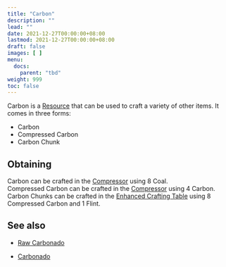 ```yaml
---
title: "Carbon"
description: ""
lead: ""
date: 2021-12-27T00:00:00+08:00
lastmod: 2021-12-27T00:00:00+08:00
draft: false
images: [ ]
menu:
  docs:
    parent: "tbd"
weight: 999
toc: false
---
```


Carbon is a [Resource](/docs/slimefun/resources) that can be used to craft a variety of other items. It comes in three forms:

- Carbon
- Compressed Carbon
- Carbon Chunk

## Obtaining

Carbon can be crafted in the [Compressor](/docs/slimefun/compressor) using 8 Coal.  
Compressed Carbon can be crafted in the [Compressor](/docs/slimefun/compressor) using 4 Carbon.  
Carbon Chunks can be crafted in the [Enhanced Crafting Table](/docs/slimefun/enhanced-crafting-table) using 8 Compressed Carbon and 1 Flint.

## See also

- [Raw Carbonado](/docs/slimefun/carbonado)

- [Carbonado](/docs/slimefun/carbonado)
